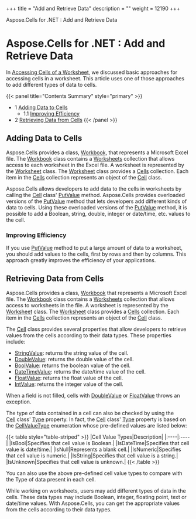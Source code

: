 +++
title = "Add and Retrieve Data" 
description = "" 
weight = 12190 
+++

Aspose.Cells for .NET : Add and Retrieve Data  

# Aspose.Cells for .NET : Add and Retrieve Data


In [Accessing Cells of a Worksheet](https://docs2.aspose.com/cells/net/developerguide/data/accessing+cells+of+a+worksheet), we discussed basic approaches for accessing cells in a worksheet. This article uses one of those approaches to add different types of data to cells.

{{< panel title="Contents Summary" style="primary" >}}
*   1 [Adding Data to Cells](#AddandRetrieveData-AddingDatatoCells)
    *   1.1 [Improving Efficiency](#AddandRetrieveData-ImprovingEfficiency)
*   2 [Retrieving Data from Cells](#AddandRetrieveData-RetrievingDatafromCells)
{{< /panel >}}
 

## Adding Data to Cells

Aspose.Cells provides a class, [Workbook](https://apireference.aspose.com/net/cells/aspose.cells/workbook), that represents a Microsoft Excel file. The [Workbook](https://apireference.aspose.com/net/cells/aspose.cells/workbook) class contains a [Worksheets](https://apireference.aspose.com/net/cells/aspose.cells/workbook/properties/worksheets) collection that allows access to each worksheet in the Excel file. A worksheet is represented by the [Worksheet](https://apireference.aspose.com/net/cells/aspose.cells/worksheet) class. The [Worksheet](https://apireference.aspose.com/net/cells/aspose.cells/worksheet) class provides a [Cells](https://apireference.aspose.com/net/cells/aspose.cells/worksheet/properties/cells) collection. Each item in the [Cells](https://apireference.aspose.com/net/cells/aspose.cells/worksheet/properties/cells) collection represents an object of the [Cell](https://apireference.aspose.com/net/cells/aspose.cells/cell) class.

Aspose.Cells allows developers to add data to the cells in worksheets by calling the [Cell](https://apireference.aspose.com/net/cells/aspose.cells/cell) class' [PutValue](https://apireference.aspose.com/net/cells/aspose.cells/cell/methods/putvalue/index) method. Aspose.Cells provides overloaded versions of the [PutValue](https://apireference.aspose.com/net/cells/aspose.cells/cell/methods/putvalue/index) method that lets developers add different kinds of data to cells. Using these overloaded versions of the [PutValue](https://apireference.aspose.com/net/cells/aspose.cells/cell/methods/putvalue/index) method, it is possible to add a Boolean, string, double, integer or date/time, etc. values to the cell.

### Improving Efficiency

If you use [PutValue](https://apireference.aspose.com/net/cells/aspose.cells/cell/methods/putvalue/index) method to put a large amount of data to a worksheet, you should add values to the cells, first by rows and then by columns. This approach greatly improves the efficiency of your applications.

## Retrieving Data from Cells

Aspose.Cells provides a class, [Workbook](https://apireference.aspose.com/net/cells/aspose.cells/workbook) that represents a Microsoft Excel file. The [Workbook](https://apireference.aspose.com/net/cells/aspose.cells/workbook) class contains a [Worksheets](https://apireference.aspose.com/net/cells/aspose.cells/workbook/properties/worksheets) collection that allows access to worksheets in the file. A worksheet is represented by the [Worksheet](https://apireference.aspose.com/net/cells/aspose.cells/worksheet) class. The [Worksheet](https://apireference.aspose.com/net/cells/aspose.cells/worksheet) class provides a [Cells](https://apireference.aspose.com/net/cells/aspose.cells/worksheet/properties/cells) collection. Each item in the [Cells](https://apireference.aspose.com/net/cells/aspose.cells/worksheet/properties/cells) collection represents an object of the [Cell](https://apireference.aspose.com/net/cells/aspose.cells/cell) class.

The [Cell](https://apireference.aspose.com/net/cells/aspose.cells/cell) class provides several properties that allow developers to retrieve values from the cells according to their data types. These properties include:

*   [StringValue](https://apireference.aspose.com/net/cells/aspose.cells/cell/properties/stringvalue): returns the string value of the cell.
*   [DoubleValue](https://apireference.aspose.com/net/cells/aspose.cells/cell/properties/doublevalue): returns the double value of the cell.
*   [BoolValue](https://apireference.aspose.com/net/cells/aspose.cells/cell/properties/boolvalue): returns the boolean value of the cell.
*   [DateTimeValue](https://apireference.aspose.com/net/cells/aspose.cells/cell/properties/datetimevalue): returns the date/time value of the cell.
*   [FloatValue](https://apireference.aspose.com/net/cells/aspose.cells/cell/properties/floatvalue): returns the float value of the cell.
*   [IntValue](https://apireference.aspose.com/net/cells/aspose.cells/cell/properties/intvalue): returns the integer value of the cell.

When a field is not filled, cells with [DoubleValue](https://apireference.aspose.com/net/cells/aspose.cells/cell/properties/doublevalue) or [FloatValue](https://apireference.aspose.com/net/cells/aspose.cells/cell/properties/floatvalue) throws an exception.

The type of data contained in a cell can also be checked by using the [Cell](https://apireference.aspose.com/net/cells/aspose.cells/cell) class' [Type](https://apireference.aspose.com/net/cells/aspose.cells/cell/properties/type) property. In fact, the [Cell](https://apireference.aspose.com/net/cells/aspose.cells/cell) class' [Type](https://apireference.aspose.com/net/cells/aspose.cells/cell/properties/type) property is based on the [CellValueType](https://apireference.aspose.com/net/cells/aspose.cells/cellvaluetype) enumeration whose pre-defined values are listed below:

{{< table style="table-striped" >}}
|Cell Value Types|Description|
|:----|:----|
|IsBool|Specifies that cell value is Boolean.|
|IsDateTime|Specifies that cell value is date/time.|
|IsNull|Represents a blank cell.|
|IsNumeric|Specifies that cell value is numeric.|
|IsString|Specifies that cell value is a string.|
|IsUnknown|Specifies that cell value is unknown.|
{{< /table >}}

You can also use the above pre-defined cell value types to compare with the Type of data present in each cell.

While working on worksheets, users may add different types of data in the cells. These data types may include Boolean, integer, floating point, text or date/time values. With Aspose.Cells, you can get the appropriate values from the cells according to their data types.

